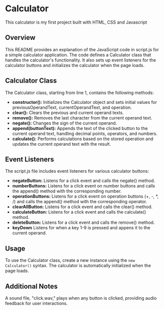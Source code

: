 # Calculator
This calculator is my first project built with HTML, CSS and Javascript

## Overview
This README provides an explanation of the JavaScript code in script.js for a simple calculator application. The code defines a Calculator class that handles the calculator's functionality. It also sets up event listeners for the calculator buttons and initializes the calculator when the page loads.

## Calculator Class
The Calculator class, starting from line 1, contains the following methods:
- **constructor():** Initializes the Calculator object and sets initial values for previousOperandText, currentOperandText, and operation.
- **clear():** Clears the previous and current operand texts.
- **remove():** Removes the last character from the current operand text.
- **negate():** Changes the sign of the current operand.
- **append(buttonText):** Appends the text of the clicked button to the current operand text, handling decimal points, operators, and numbers.
- **calculate():** Performs calculations based on the stored operation and updates the current operand text with the result.

## Event Listeners
The script.js file includes event listeners for various calculator buttons:
- **negateButton:** Listens for a click event and calls the negate() method.
- **numberButtons:** Listens for a click event on number buttons and calls the append() method with the corresponding number.
- **operationButtons:** Listens for a click event on operation buttons (+, -, *, /) and calls the append() method with the corresponding operator.
- **clearAllButton:** Listens for a click event and calls the clear() method.
- **calculateButton:** Listens for a click event and calls the calculate() method.
- **deleteButton:** Listens for a click event and calls the remove() method.
- **keyDown** Listens for when a key 1-9 is pressed and appens it to the current operand.

## Usage
To use the Calculator class, create a new instance using the `new Calculator()` syntax. The calculator is automatically initialized when the page loads.

## Additional Notes
A sound file, "click.wav," plays when any button is clicked, providing audio feedback for user interactions.
